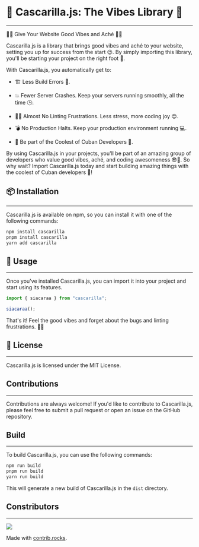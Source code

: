 # 🧹 Cascarilla.js: The Vibes Library 🧅
---

🤙✨ Give Your Website Good Vibes and Aché 🤙✨

Cascarilla.js is a library that brings good vibes and aché to your website, setting you up for success from the start 😉. By simply importing this library, you'll be starting your project on the right foot 🌟.

With Cascarilla.js, you automatically get to:

- 🏗️ Less Build Errors 🙌. 

- 💥 Fewer Server Crashes. Keep your servers running smoothly, all the time 🕒.

- 🧘‍♂️ Almost No Linting Frustrations. Less stress, more coding joy 😌.

- 💣 No Production Halts. Keep your production environment running 💻.

- 👥 Be part of the Coolest of Cuban Developers 👥.


By using Cascarilla.js in your projects, you'll be part of an amazing group of developers who value good vibes, aché, and coding awesomeness 😎💅. So why wait? Import Cascarilla.js today and start building amazing things with the coolest of Cuban developers 🌟!

## 📦 Installation
---
Cascarilla.js is available on npm, so you can install it with one of the following commands:

```bash
npm install cascarilla
pnpm install cascarilla
yarn add cascarilla
```

## 📖 Usage
---
Once you've installed Cascarilla.js, you can import it into your project and start using its features.

```javascript
import { siacaraa } from "cascarilla";

siacaraa();
```

That's it! Feel the good vibes and forget about the bugs and linting frustrations. 🌿🌿

## 📝 License
---
Cascarilla.js is licensed under the MIT License.


## Contributions
---
Contributions are always welcome! If you'd like to contribute to Cascarilla.js, please feel free to submit a pull request or open an issue on the GitHub repository.

## Build
---
To build Cascarilla.js, you can use the following commands:

```bash
npm run build
pnpm run build
yarn run build
```

This will generate a new build of Cascarilla.js in the `dist` directory.

## Constributors
---
<a href="https://github.com/CuCodersCommunity/cascarilla.js/graphs/contributors">
  <img src="https://contrib.rocks/image?repo=CuCodersCommunity/cascarilla.js" />
</a>

Made with [contrib.rocks](https://contrib.rocks).
